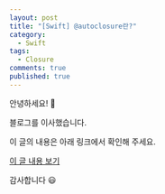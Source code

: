 ```yaml
---
layout: post
title: "[Swift] @autoclosure란?"
category:
  - Swift
tags:
  - Closure
comments: true
published: true
---
```


안녕하세요! 👋

블로그를 이사했습니다.

이 글의 내용은 아래 링크에서 확인해 주세요.

[이 글 내용 보기](https://gitminam.com/ios/swift-autoclosure/)

감사합니다 😃

